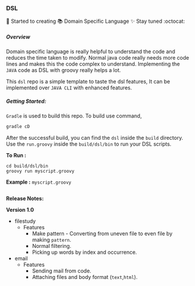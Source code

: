 ### DSL
:paw_prints: Started to creating :books: Domain Specific Language
:sparkles: Stay tuned :octocat:


##### Overview

Domain specific language is really helpful to understand the code and reduces 
the time taken to modify. Normal java code really needs more code lines and makes
this the code complex to understand. Implementing the `JAVA` code as DSL with groovy
really helps a lot.

This `dsl` repo is a simple template to taste the dsl features, It can be
implemented over `JAVA CLI` with enhanced features.


##### Getting Started:

`Gradle` is used to build this repo. To build use command,

```groovy
gradle cD
```

After the successful build, you can find the `dsl` inside the `build` directory.
Use the `run.groovy` inside the `build/dsl/bin` to run your DSL scripts.

**To Run :**

```text
cd build/dsl/bin
groovy run myscript.groovy
```

**Example :** `myscript.groovy`

```groovy

``` 
 


**Release Notes:**

**Version 1.0**

- filestudy
    - Features
        - Make pattern - Converting from uneven file to even file by making `pattern`.
        - Normal filtering.
        - Picking up words by index and occurrence. 
- email
    - Features
        - Sending mail from code.
        - Attaching files and body format (`text`,`html`).